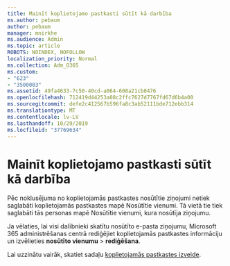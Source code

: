 ```yaml
---
title: Mainīt koplietojamo pastkasti sūtīt kā darbība
ms.author: pebaum
author: pebaum
manager: mnirkhe
ms.audience: Admin
ms.topic: article
ROBOTS: NOINDEX, NOFOLLOW
localization_priority: Normal
ms.collection: Adm_O365
ms.custom:
- "623"
- "3500003"
ms.assetid: 49fa4633-7c50-40cd-a064-608a21cb0476
ms.openlocfilehash: 712419d44253a08c2ffc7627d7767fd67d6b4a00
ms.sourcegitcommit: defe2c412567b596fa8c3ab52111bde712ebb314
ms.translationtype: MT
ms.contentlocale: lv-LV
ms.lasthandoff: 10/29/2019
ms.locfileid: "37769634"
---
```

# <a name="changing-shared-mailbox-send-as-behavior"></a>Mainīt koplietojamo pastkasti sūtīt kā darbība

Pēc noklusējuma no koplietojamās pastkastes nosūtītie ziņojumi netiek saglabāti koplietojamās pastkastes mapē Nosūtītie vienumi. Tā vietā tie tiek saglabāti tās personas mapē Nosūtītie vienumi, kura nosūtīja ziņojumu.
  
Ja vēlaties, lai visi dalībnieki skatītu nosūtīto e-pasta ziņojumu, Microsoft 365 administrēšanas centrā rediģējiet koplietojamās pastkastes informāciju un izvēlieties **nosūtīto vienumu** \> **rediģēšana**.
  
Lai uzzinātu vairāk, skatiet sadaļu [koplietojamās pastkastes izveide](https://docs.microsoft.com/office365/admin/email/create-a-shared-mailbox).
  